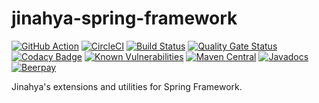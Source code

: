 # jinahya-spring-framework

[![GitHub Action](https://github.com/jinahya/jinahya-spring-framework/workflows/Java%20CI/badge.svg)](https://github.com/jinahya/jinahya-spring-framework/actions?workflow=Java+CI)
[![CircleCI](https://circleci.com/gh/jinahya/jinahya-spring-framework/tree/develop.svg?style=svg)](https://circleci.com/gh/jinahya/jinahya-spring-framework/tree/develop)
[![Build Status](https://travis-ci.org/jinahya/jinahya-spring-framework.svg?branch=develop)](https://travis-ci.org/jinahya/jinahya-spring-framework)
[![Quality Gate Status](https://sonarcloud.io/api/project_badges/measure?project=com.github.jinahya%3Ajinahya-spring-framework%3Adevelop&metric=alert_status)](https://sonarcloud.io/dashboard?id=com.github.jinahya%3Ajinahya-spring-framework%3Adevelop)
[![Codacy Badge](https://api.codacy.com/project/badge/Grade/9a941cfce04a40eab42df67203cdc0b8)](https://www.codacy.com/manual/onacit/jinahya-spring-framework?utm_source=github.com&amp;utm_medium=referral&amp;utm_content=jinahya/jinahya-spring-framework&amp;utm_campaign=Badge_Grade)
[![Known Vulnerabilities](https://snyk.io/test/github/jinahya/jinahya-springframework/badge.svg?targetFile=pom.xml)](https://snyk.io/test/github/jinahya/jinahya-springframework?targetFile=pom.xml)
[![Maven Central](https://img.shields.io/maven-central/v/com.github.jinahya/jinahya-springframework.svg)](https://search.maven.org/search?q=g:com.github.jinahya%20a:jinahya-springframework)
[![Javadocs](https://javadoc.io/badge/com.github.jinahya/jinahya-springframework.svg)](https://javadoc.io/doc/com.github.jinahya/jinahya-springframework)
[![Beerpay](https://img.shields.io/beerpay/jinahya/jinahya-springframework.svg)](https://beerpay.io/jinahya/jinahya-springframework)

Jinahya's extensions and utilities for Spring Framework.
